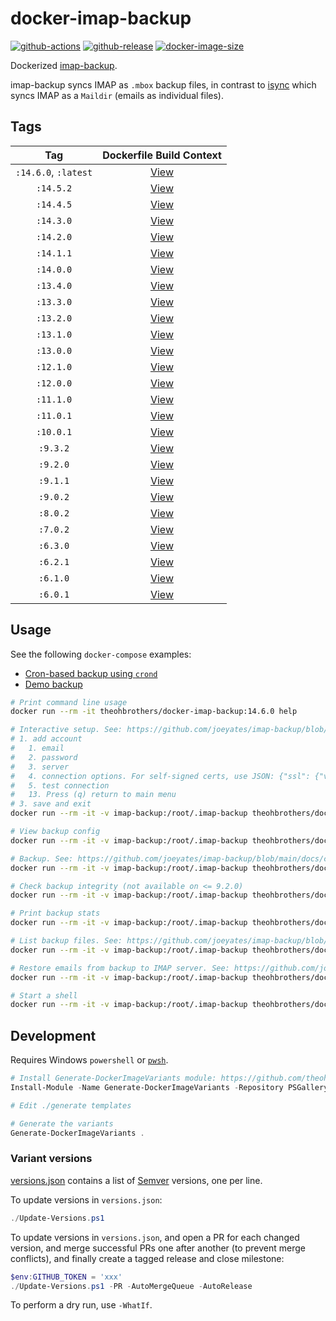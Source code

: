 # docker-imap-backup

[![github-actions](https://github.com/theohbrothers/docker-imap-backup/actions/workflows/ci-master-pr.yml/badge.svg?branch=master)](https://github.com/theohbrothers/docker-imap-backup/actions/workflows/ci-master-pr.yml)
[![github-release](https://img.shields.io/github/v/release/theohbrothers/docker-imap-backup?style=flat-square)](https://github.com/theohbrothers/docker-imap-backup/releases/)
[![docker-image-size](https://img.shields.io/docker/image-size/theohbrothers/docker-imap-backup/latest)](https://hub.docker.com/r/theohbrothers/docker-imap-backup)

Dockerized [imap-backup](https://github.com/joeyates/imap-backup).

imap-backup syncs IMAP as `.mbox` backup files, in contrast to [isync](https://github.com/theohbrothers/docker-isync) which syncs IMAP as a `Maildir` (emails as individual files).

## Tags

| Tag | Dockerfile Build Context |
|:-------:|:---------:|
| `:14.6.0`, `:latest` | [View](variants/14.6.0) |
| `:14.5.2` | [View](variants/14.5.2) |
| `:14.4.5` | [View](variants/14.4.5) |
| `:14.3.0` | [View](variants/14.3.0) |
| `:14.2.0` | [View](variants/14.2.0) |
| `:14.1.1` | [View](variants/14.1.1) |
| `:14.0.0` | [View](variants/14.0.0) |
| `:13.4.0` | [View](variants/13.4.0) |
| `:13.3.0` | [View](variants/13.3.0) |
| `:13.2.0` | [View](variants/13.2.0) |
| `:13.1.0` | [View](variants/13.1.0) |
| `:13.0.0` | [View](variants/13.0.0) |
| `:12.1.0` | [View](variants/12.1.0) |
| `:12.0.0` | [View](variants/12.0.0) |
| `:11.1.0` | [View](variants/11.1.0) |
| `:11.0.1` | [View](variants/11.0.1) |
| `:10.0.1` | [View](variants/10.0.1) |
| `:9.3.2` | [View](variants/9.3.2) |
| `:9.2.0` | [View](variants/9.2.0) |
| `:9.1.1` | [View](variants/9.1.1) |
| `:9.0.2` | [View](variants/9.0.2) |
| `:8.0.2` | [View](variants/8.0.2) |
| `:7.0.2` | [View](variants/7.0.2) |
| `:6.3.0` | [View](variants/6.3.0) |
| `:6.2.1` | [View](variants/6.2.1) |
| `:6.1.0` | [View](variants/6.1.0) |
| `:6.0.1` | [View](variants/6.0.1) |

## Usage

See the following `docker-compose` examples:

- [Cron-based backup using `crond`](docs/examples/cron)
- [Demo backup](docs/examples/demo)

```sh
# Print command line usage
docker run --rm -it theohbrothers/docker-imap-backup:14.6.0 help

# Interactive setup. See: https://github.com/joeyates/imap-backup/blob/main/docs/commands/setup.md
# 1. add account
#   1. email
#   2. password
#   3. server
#   4. connection options. For self-signed certs, use JSON: {"ssl": {"verify_mode": 0}}
#   5. test connection
#   13. Press (q) return to main menu
# 3. save and exit
docker run --rm -it -v imap-backup:/root/.imap-backup theohbrothers/docker-imap-backup:14.6.0 setup

# View backup config
docker run --rm -it -v imap-backup:/root/.imap-backup theohbrothers/docker-imap-backup:14.6.0 cat /root/.imap-backup/config.json

# Backup. See: https://github.com/joeyates/imap-backup/blob/main/docs/commands/backup.md
docker run --rm -it -v imap-backup:/root/.imap-backup theohbrothers/docker-imap-backup:14.6.0 backup

# Check backup integrity (not available on <= 9.2.0)
docker run --rm -it -v imap-backup:/root/.imap-backup theohbrothers/docker-imap-backup:14.6.0 local check

# Print backup stats
docker run --rm -it -v imap-backup:/root/.imap-backup theohbrothers/docker-imap-backup:14.6.0 stats <email>

# List backup files. See: https://github.com/joeyates/imap-backup/blob/main/docs/commands/backup.md
docker run --rm -it -v imap-backup:/root/.imap-backup theohbrothers/docker-imap-backup:14.6.0 ls -alR /root/.imap-backup

# Restore emails from backup to IMAP server. See: https://github.com/joeyates/imap-backup/blob/main/docs/commands/restore.md
docker run --rm -it -v imap-backup:/root/.imap-backup theohbrothers/docker-imap-backup:9.3.1 restore <email>

# Start a shell
docker run --rm -it -v imap-backup:/root/.imap-backup theohbrothers/docker-imap-backup:14.6.0 sh
```

## Development

Requires Windows `powershell` or [`pwsh`](https://github.com/PowerShell/PowerShell).

```powershell
# Install Generate-DockerImageVariants module: https://github.com/theohbrothers/Generate-DockerImageVariants
Install-Module -Name Generate-DockerImageVariants -Repository PSGallery -Scope CurrentUser -Force -Verbose

# Edit ./generate templates

# Generate the variants
Generate-DockerImageVariants .
```

### Variant versions

[versions.json](generate/definitions/versions.json) contains a list of [Semver](https://semver.org/) versions, one per line.

To update versions in `versions.json`:

```powershell
./Update-Versions.ps1
```

To update versions in `versions.json`, and open a PR for each changed version, and merge successful PRs one after another (to prevent merge conflicts), and finally create a tagged release and close milestone:

```powershell
$env:GITHUB_TOKEN = 'xxx'
./Update-Versions.ps1 -PR -AutoMergeQueue -AutoRelease
```

To perform a dry run, use `-WhatIf`.
